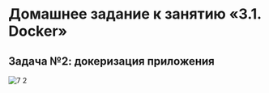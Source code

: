 # Домашнее задание к занятию «3.1. Docker»
## Задача №2: докеризация приложения
![7 2](https://github.com/user-attachments/assets/ed0e34ec-1d24-48c9-935e-596a1b0c786f)
